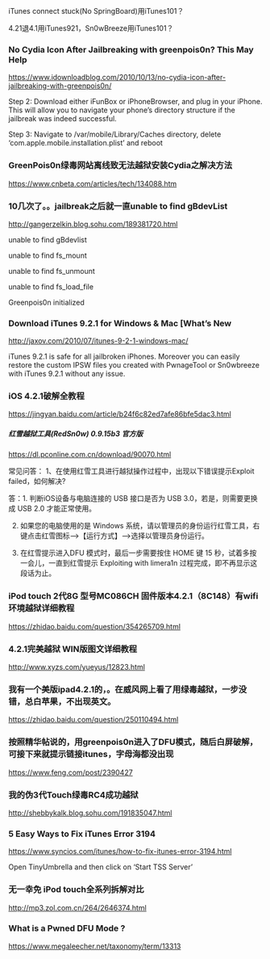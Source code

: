 iTunes connect stuck(No SpringBoard)用iTunes101？

4.21退4.1用iTunes921，Sn0wBreeze用iTunes101？

### No Cydia Icon After Jailbreaking with greenpois0n? This May Help
https://www.idownloadblog.com/2010/10/13/no-cydia-icon-after-jailbreaking-with-greenpois0n/

Step 2: Download either iFunBox or iPhoneBrowser, and plug in your iPhone.  This will allow you to navigate your phone’s directory structure if the jailbreak was indeed successful.

Step 3: Navigate to /var/mobile/Library/Caches directory, delete ‘com.apple.mobile.installation.plist’ and reboot

### GreenPois0n绿毒网站离线致无法越狱安装Cydia之解决方法
https://www.cnbeta.com/articles/tech/134088.htm

### 10几次了。。jailbreak之后就一直unable to find gBdevList
http://gangerzelkin.blog.sohu.com/189381720.html

unable to find gBdevlist

unable to find fs_mount

unable to find fs_unmount

unable to find fs_load_file

Greenpois0n initialized

### Download iTunes 9.2.1 for Windows & Mac [What’s New
http://jaxov.com/2010/07/itunes-9-2-1-windows-mac/

iTunes 9.2.1 is safe for all jailbroken iPhones. Moreover you can easily restore the custom IPSW files you created with PwnageTool or Sn0wbreeze with iTunes 9.2.1 without any issue.

### iOS 4.2.1破解全教程
https://jingyan.baidu.com/article/b24f6c82ed7afe86bfe5dac3.html

##### 红雪越狱工具(RedSn0w) 0.9.15b3 官方版
https://dl.pconline.com.cn/download/90070.html

常见问答：
1、在使用红雪工具进行越狱操作过程中，出现以下错误提示Exploit failed，如何解决?

答：1. 判断iOS设备与电脑连接的 USB 接口是否为 USB 3.0，若是，则需要更换成 USB 2.0 才能正常使用。

2. 如果您的电脑使用的是 Windows 系统，请以管理员的身份运行红雪工具，右键点击红雪图标—>【运行方式】—>选择以管理员身份运行。

3. 在红雪提示进入DFU 模式时，最后一步需要按住 HOME 键 15 秒，试着多按一会儿，一直到红雪提示 Exploiting with limera1n 过程完成，即不再显示这段话为止。

### iPod touch 2代8G 型号MC086CH 固件版本4.2.1（8C148）有wifi环境越狱详细教程
https://zhidao.baidu.com/question/354265709.html

### 4.2.1完美越狱 WIN版图文详细教程
http://www.xyzs.com/yueyus/12823.html

### 我有一个美版ipad4.2.1的，。在威风网上看了用绿毒越狱，一步没错，总白苹果，不出现英文。
https://zhidao.baidu.com/question/250110494.html

### 按照精华帖说的，用greenpois0n进入了DFU模式，随后白屏破解，可接下来就提示链接itunes，字母海都没出现
https://www.feng.com/post/2390427

### 我的伪3代Touch绿毒RC4成功越狱
http://shebbykalk.blog.sohu.com/191835047.html

### 5 Easy Ways to Fix iTunes Error 3194
https://www.syncios.com/itunes/how-to-fix-itunes-error-3194.html

Open TinyUmbrella and then click on ‘Start TSS Server’

### 无一幸免 iPod touch全系列拆解对比
http://mp3.zol.com.cn/264/2646374.html

### What is a Pwned DFU Mode ?
https://www.megaleecher.net/taxonomy/term/13313
